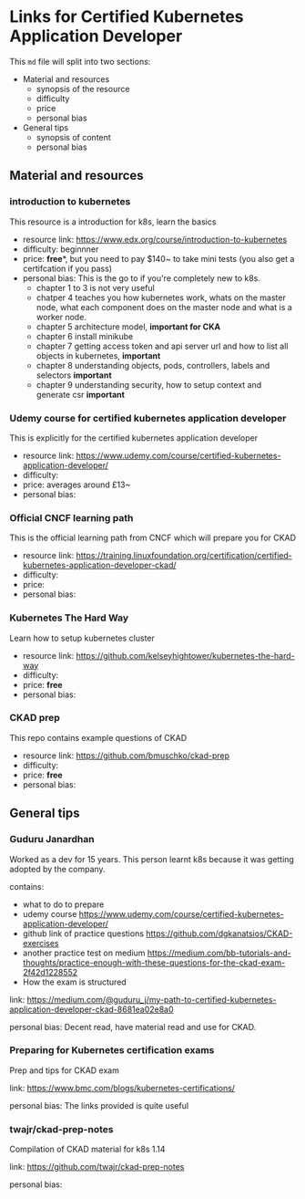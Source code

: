 # Links for Certified Kubernetes Application Developer

This `md` file will split into two sections:
- Material and resources
  - synopsis of the resource
  - difficulty 
  - price
  - personal bias
- General tips
  - synopsis of content
  - personal bias

## Material and resources

### introduction to kubernetes

This resource is a introduction for k8s, learn the basics

- resource link: https://www.edx.org/course/introduction-to-kubernetes
- difficulty: beginnner 
- price: **free***, but you need to pay $140~ to take mini tests (you also get a certifcation if you pass) 
- personal bias: This is the go to if you're completely new to k8s.
  - chapter 1 to 3 is not very useful
  - chatper 4 teaches you how kubernetes work, whats on the master node, what each component does on the master node and what is a worker node.
  - chapter 5 architecture model, **important for CKA**
  - chapter 6 install minikube 
  - chapter 7 getting access token and api server url and how to list all objects in kubernetes, **important**
  - chapter 8 understanding objects, pods, controllers, labels and selectors **important**
  - chapter 9 understanding security, how to setup context and generate csr **important**


### Udemy course for certified kubernetes application developer

This is explicitly for the certified kubernetes application developer

- resource link: https://www.udemy.com/course/certified-kubernetes-application-developer/
- difficulty:  
- price: averages around £13~
- personal bias: 

### Official CNCF learning path

This is the official learning path from CNCF which will prepare you for CKAD

- resource link: https://training.linuxfoundation.org/certification/certified-kubernetes-application-developer-ckad/
- difficulty: 
- price:
- personal bias: 

### Kubernetes The Hard Way

Learn how to setup kubernetes cluster

- resource link: https://github.com/kelseyhightower/kubernetes-the-hard-way
- difficulty: 
- price: **free**
- personal bias: 

### CKAD prep

This repo contains example questions of CKAD


- resource link: https://github.com/bmuschko/ckad-prep
- difficulty: 
- price: **free**
- personal bias: 

## General tips 

### Guduru Janardhan

Worked as a dev for 15 years. This person learnt k8s because it was getting adopted by the company.

contains:
- what to do to prepare
- udemy course https://www.udemy.com/course/certified-kubernetes-application-developer/
- github link of practice questions https://github.com/dgkanatsios/CKAD-exercises
- another practice test on medium https://medium.com/bb-tutorials-and-thoughts/practice-enough-with-these-questions-for-the-ckad-exam-2f42d1228552
- How the exam is structured


link: https://medium.com/@guduru_j/my-path-to-certified-kubernetes-application-developer-ckad-8681ea02e8a0

personal bias: Decent read, have material read and use for CKAD.

### Preparing for Kubernetes certification exams

Prep and tips for CKAD exam

link: https://www.bmc.com/blogs/kubernetes-certifications/

personal bias: The links provided is quite useful

### twajr/ckad-prep-notes

Compilation of CKAD material for k8s 1.14

link: https://github.com/twajr/ckad-prep-notes

personal bias:
